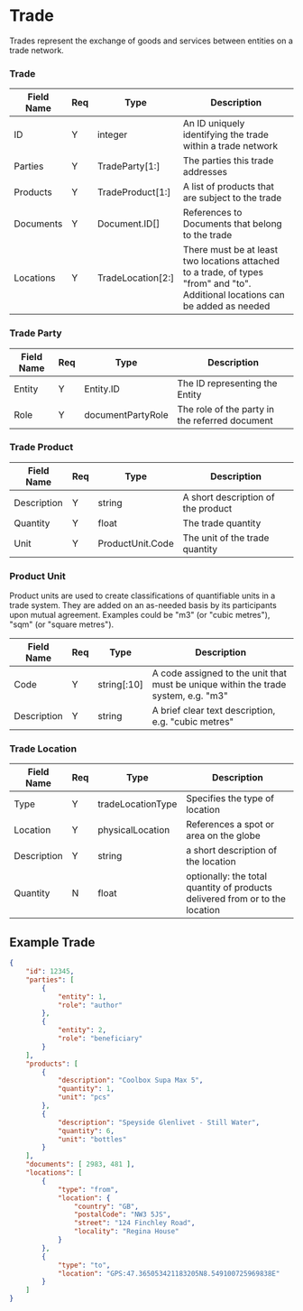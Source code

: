 # Trade

Trades represent the exchange of goods and services between entities on a trade network.

### Trade

| Field Name | Req | Type | Description |
| - | - | - | - |
| ID | Y | integer | An ID uniquely identifying the trade within a trade network |
| Parties | Y | TradeParty[1:] | The parties this trade addresses |
| Products | Y | TradeProduct[1:] | A list of products that are subject to the trade |
| Documents | Y | Document.ID[] | References to Documents that belong to the trade |
| Locations | Y | TradeLocation[2:] | There must be at least two locations attached to a trade, of types "from" and "to". Additional locations can be added as needed |



### Trade Party

| Field Name | Req  | Type              | Description                                    |
| ---------- | ---- | ----------------- | ---------------------------------------------- |
| Entity     | Y    | Entity.ID         | The ID representing the Entity                 |
| Role       | Y    | documentPartyRole | The role of the party in the referred document |



### Trade Product

| Field Name  | Req  | Type             | Description                        |
| ----------- | ---- | ---------------- | ---------------------------------- |
| Description | Y    | string           | A short description of the product |
| Quantity    | Y    | float            | The trade quantity                 |
| Unit        | Y    | ProductUnit.Code | The unit of the trade quantity     |



### Product Unit

Product units are used to create classifications of quantifiable units in a trade system. They are added on an as-needed basis by its participants upon mutual agreement. Examples could be "m3" (or "cubic metres"), "sqm" (or "square metres").

| Field Name  | Req  | Type        | Description                                                  |
| ----------- | ---- | ----------- | ------------------------------------------------------------ |
| Code        | Y    | string[:10] | A code assigned to the unit that must be unique within the trade system, e.g. "m3" |
| Description | Y    | string      | A brief clear text description, e.g. "cubic metres"          |



### Trade Location

| Field Name  | Req  | Type              | Description                                                  |
| ----------- | ---- | ----------------- | ------------------------------------------------------------ |
| Type        | Y    | tradeLocationType | Specifies the type of location                               |
| Location    | Y    | physicalLocation  | References a spot or area on the globe                       |
| Description | Y    | string            | a short description of the location                          |
| Quantity    | N    | float             | optionally: the total quantity of products delivered from or to the location |



## Example Trade

```json
{
	"id": 12345,
	"parties": [
		{
			"entity": 1,
			"role": "author"
		},
		{
			"entity": 2,
			"role": "beneficiary"
		}
	],
	"products": [
		{
			"description": "Coolbox Supa Max 5",
			"quantity": 1,
			"unit": "pcs"
		},
		{
			"description": "Speyside Glenlivet - Still Water",
			"quantity": 6,
			"unit": "bottles"
		}
	],
	"documents": [ 2983, 481 ],
	"locations": [
		{
			"type": "from",
			"location": {
				"country": "GB",
				"postalCode": "NW3 5JS",
				"street": "124 Finchley Road",
				"locality": "Regina House"
			}
		},
		{
			"type": "to",
			"location": "GPS:47.365053421183205N8.549100725969838E"
		}
	]
}
```


